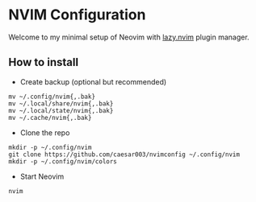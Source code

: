 # NVIM Configuration

Welcome to my minimal setup of Neovim with [lazy.nvim](https://github.com/folke/lazy.nvim) plugin manager.


## How to install

- Create backup (optional but recommended)

```shell
mv ~/.config/nvim{,.bak}
mv ~/.local/share/nvim{,.bak}
mv ~/.local/state/nvim{,.bak}
mv ~/.cache/nvim{,.bak}
```

- Clone the repo

```shell
mkdir -p ~/.config/nvim
git clone https://github.com/caesar003/nvimconfig ~/.config/nvim
mkdir -p ~/.config/nvim/colors
```

- Start Neovim


```shell
nvim
```
